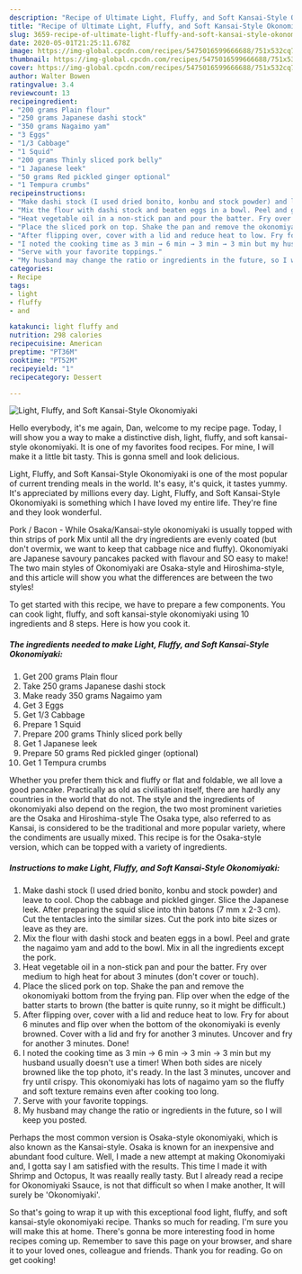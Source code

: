 ```yaml
---
description: "Recipe of Ultimate Light, Fluffy, and Soft Kansai-Style Okonomiyaki"
title: "Recipe of Ultimate Light, Fluffy, and Soft Kansai-Style Okonomiyaki"
slug: 3659-recipe-of-ultimate-light-fluffy-and-soft-kansai-style-okonomiyaki
date: 2020-05-01T21:25:11.678Z
image: https://img-global.cpcdn.com/recipes/5475016599666688/751x532cq70/light-fluffy-and-soft-kansai-style-okonomiyaki-recipe-main-photo.jpg
thumbnail: https://img-global.cpcdn.com/recipes/5475016599666688/751x532cq70/light-fluffy-and-soft-kansai-style-okonomiyaki-recipe-main-photo.jpg
cover: https://img-global.cpcdn.com/recipes/5475016599666688/751x532cq70/light-fluffy-and-soft-kansai-style-okonomiyaki-recipe-main-photo.jpg
author: Walter Bowen
ratingvalue: 3.4
reviewcount: 13
recipeingredient:
- "200 grams Plain flour"
- "250 grams Japanese dashi stock"
- "350 grams Nagaimo yam"
- "3 Eggs"
- "1/3 Cabbage"
- "1 Squid"
- "200 grams Thinly sliced pork belly"
- "1 Japanese leek"
- "50 grams Red pickled ginger optional"
- "1 Tempura crumbs"
recipeinstructions:
- "Make dashi stock (I used dried bonito, konbu and stock powder) and leave to cool. Chop the cabbage and pickled ginger. Slice the Japanese leek. After preparing the squid slice into thin batons (7 mm x 2-3 cm). Cut the tentacles into the similar sizes. Cut the pork into bite sizes or leave as they are."
- "Mix the flour with dashi stock and beaten eggs in a bowl. Peel and grate the nagaimo yam and add to the bowl. Mix in all the ingredients except the pork."
- "Heat vegetable oil in a non-stick pan and pour the batter. Fry over medium to high heat for about 3 minutes (don&#39;t cover or touch)."
- "Place the sliced pork on top. Shake the pan and remove the okonomiyaki bottom from the frying pan. Flip over when the edge of the batter starts to brown (the batter is quite runny, so it might be difficult.)"
- "After flipping over, cover with a lid and reduce heat to low. Fry for about 6 minutes and flip over when the bottom of the okonomiyaki is evenly browned. Cover with a lid and fry for another 3 minutes. Uncover and fry for another 3 minutes. Done!"
- "I noted the cooking time as 3 min → 6 min → 3 min → 3 min but my husband usually doesn&#39;t use a timer! When both sides are nicely browned like the top photo, it&#39;s ready. In the last 3 minutes, uncover and fry until crispy. This okonomiyaki has lots of nagaimo yam so the fluffy and soft texture remains even after cooking too long."
- "Serve with your favorite toppings."
- "My husband may change the ratio or ingredients in the future, so I will keep you posted."
categories:
- Recipe
tags:
- light
- fluffy
- and

katakunci: light fluffy and 
nutrition: 298 calories
recipecuisine: American
preptime: "PT36M"
cooktime: "PT52M"
recipeyield: "1"
recipecategory: Dessert

---
```



![Light, Fluffy, and Soft Kansai-Style Okonomiyaki](https://img-global.cpcdn.com/recipes/5475016599666688/751x532cq70/light-fluffy-and-soft-kansai-style-okonomiyaki-recipe-main-photo.jpg)

Hello everybody, it's me again, Dan, welcome to my recipe page. Today, I will show you a way to make a distinctive dish, light, fluffy, and soft kansai-style okonomiyaki. It is one of my favorites food recipes. For mine, I will make it a little bit tasty. This is gonna smell and look delicious.

Light, Fluffy, and Soft Kansai-Style Okonomiyaki is one of the most popular of current trending meals in the world. It's easy, it's quick, it tastes yummy. It's appreciated by millions every day. Light, Fluffy, and Soft Kansai-Style Okonomiyaki is something which I have loved my entire life. They're fine and they look wonderful.

Pork / Bacon - While Osaka/Kansai-style okonomiyaki is usually topped with thin strips of pork Mix until all the dry ingredients are evenly coated (but don&#39;t overmix, we want to keep that cabbage nice and fluffy). Okonomiyaki are Japanese savoury pancakes packed with flavour and SO easy to make! The two main styles of Okonomiyaki are Osaka-style and Hiroshima-style, and this article will show you what the differences are between the two styles!


To get started with this recipe, we have to prepare a few components. You can cook light, fluffy, and soft kansai-style okonomiyaki using 10 ingredients and 8 steps. Here is how you cook it.

<!--inarticleads1-->

##### The ingredients needed to make Light, Fluffy, and Soft Kansai-Style Okonomiyaki:

1. Get 200 grams Plain flour
1. Take 250 grams Japanese dashi stock
1. Make ready 350 grams Nagaimo yam
1. Get 3 Eggs
1. Get 1/3 Cabbage
1. Prepare 1 Squid
1. Prepare 200 grams Thinly sliced pork belly
1. Get 1 Japanese leek
1. Prepare 50 grams Red pickled ginger (optional)
1. Get 1 Tempura crumbs


Whether you prefer them thick and fluffy or flat and foldable, we all love a good pancake. Practically as old as civilisation itself, there are hardly any countries in the world that do not. The style and the ingredients of okonomiyaki also depend on the region, the two most prominent varieties are the Osaka and Hiroshima-style The Osaka type, also referred to as Kansai, is considered to be the traditional and more popular variety, where the condiments are usually mixed. This recipe is for the Osaka-style version, which can be topped with a variety of ingredients. 

<!--inarticleads2-->

##### Instructions to make Light, Fluffy, and Soft Kansai-Style Okonomiyaki:

1. Make dashi stock (I used dried bonito, konbu and stock powder) and leave to cool. Chop the cabbage and pickled ginger. Slice the Japanese leek. After preparing the squid slice into thin batons (7 mm x 2-3 cm). Cut the tentacles into the similar sizes. Cut the pork into bite sizes or leave as they are.
1. Mix the flour with dashi stock and beaten eggs in a bowl. Peel and grate the nagaimo yam and add to the bowl. Mix in all the ingredients except the pork.
1. Heat vegetable oil in a non-stick pan and pour the batter. Fry over medium to high heat for about 3 minutes (don&#39;t cover or touch).
1. Place the sliced pork on top. Shake the pan and remove the okonomiyaki bottom from the frying pan. Flip over when the edge of the batter starts to brown (the batter is quite runny, so it might be difficult.)
1. After flipping over, cover with a lid and reduce heat to low. Fry for about 6 minutes and flip over when the bottom of the okonomiyaki is evenly browned. Cover with a lid and fry for another 3 minutes. Uncover and fry for another 3 minutes. Done!
1. I noted the cooking time as 3 min → 6 min → 3 min → 3 min but my husband usually doesn&#39;t use a timer! When both sides are nicely browned like the top photo, it&#39;s ready. In the last 3 minutes, uncover and fry until crispy. This okonomiyaki has lots of nagaimo yam so the fluffy and soft texture remains even after cooking too long.
1. Serve with your favorite toppings.
1. My husband may change the ratio or ingredients in the future, so I will keep you posted.


Perhaps the most common version is Osaka-style okonomiyaki, which is also known as the Kansai-style. Osaka is known for an inexpensive and abundant food culture. Well, I made a new attempt at making Okonomiyaki and, I gotta say I am satisfied with the results. This time I made it with Shrimp and Octopus, It was reaally really tasty. But I already read a recipe for Okonomiyaki Ssauce, is not that difficult so when I make another, It will surely be &#39;Okonomiyaki&#39;. 

So that's going to wrap it up with this exceptional food light, fluffy, and soft kansai-style okonomiyaki recipe. Thanks so much for reading. I'm sure you will make this at home. There's gonna be more interesting food in home recipes coming up. Remember to save this page on your browser, and share it to your loved ones, colleague and friends. Thank you for reading. Go on get cooking!

